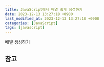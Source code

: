 ```yaml
---
title: JavaScript에서 배열 쉽게 생성하기
date: 2023-12-13 13:27:18 +0900
last_modified_at: 2023-12-13 13:27:18 +0900
categories: [JavaScript]
tags: [javascript]
---
```


배열 생성하기

##

## 참고

> []()
